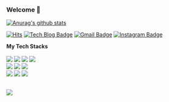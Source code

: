 ### Welcome 👋
[![Anurag's github stats](https://github-readme-stats.vercel.app/api?username=JaesungLeee)](https://github.com/anuraghazra/github-readme-stats)  

  <div align=start>
<!--   [![Anurag's github stats](https://github-readme-stats.vercel.app/api?username=JaesungLeee)](https://github.com/anuraghazra/github-readme-stats) -->

  [![Hits](https://hits.seeyoufarm.com/api/count/incr/badge.svg?url=https%3A%2F%2Fgithub.com%2FJaesungLeee)](https://hits.seeyoufarm.com)
  [![Tech Blog Badge](http://img.shields.io/badge/-Tech%20blog-black?style=flat-square&logo=github&link=https://jslee-tech.tistory.com/)](https://jslee-tech.tistory.com/)
  [![Gmail Badge](https://img.shields.io/badge/Gmail-d14836?style=flat-square&logo=Gmail&logoColor=white&link=mailto:biki0114@gmail.com)](mailto:biki0114@gmail.com)
  [![Instagram Badge](https://img.shields.io/badge/-Instagram-dd2a7b?style=flat-square&logo=instagram&logoColor=white&link=https://www.instagram.com/jdoongxx/)](https://www.instagram.com/jdoongxx/) 
	
  
  </div>
  
  **My Tech Stacks**<br><br>
<img src="https://img.shields.io/badge/Python-blue?logo=Python&logoColor=white">
<img src="https://img.shields.io/badge/Java-orange?logo=Java&logoColor=white">
<img src="https://img.shields.io/badge/C/C++-yellow?logo=C&logoColor=white">
<img src="https://img.shields.io/badge/Kotlin-0095D5?logo=Kotlin&logoColor=white">
<br>
<img src="https://img.shields.io/badge/HTML-blue?logo=html5&logoColor=white">
<img src="https://img.shields.io/badge/CSS-yellow?logo=css3&logoColor=white">
<img src="https://img.shields.io/badge/JavaScript-orange?logo=JavaScript&logoColor=white">
<br>
<img src="https://img.shields.io/badge/Django-purple?logo=Django&logoColor=white">
<img src="https://img.shields.io/badge/Android-green?logo=Android&logoColor=white">
<img src="https://img.shields.io/badge/Flutter-blue?logo=Flutter&logoColor=white">

<br>
<img src="https://img.shields.io/badge/Cisco-blue?logo=Cisco&logoColor=white">
  


<!--
**JaesungLeee/JaesungLeee** is a ✨ _special_ ✨ repository because its `README.md` (this file) appears on your GitHub profile.

Here are some ideas to get you started:

- 🔭 I’m currently working on ...
- 🌱 I’m currently learning ...
- 👯 I’m looking to collaborate on ...
- 🤔 I’m looking for help with ...
- 💬 Ask me about ...
- 📫 How to reach me: ...
- 😄 Pronouns: ...
- ⚡ Fun fact: ...
-->
